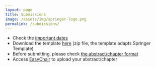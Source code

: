 ```yaml
---
layout: page
title: Submissions
image: /assets/img/springer-logo.png
permalink: /submissions/
---
```


- Check the [important dates](../important-dates.md)
- Download the template [here]() (zip file, the template adapts Springer Template)
- Before submitting, please check [the abstract/chapter format]()
- Access [EasyChair]() to upload your abstract/chapter
